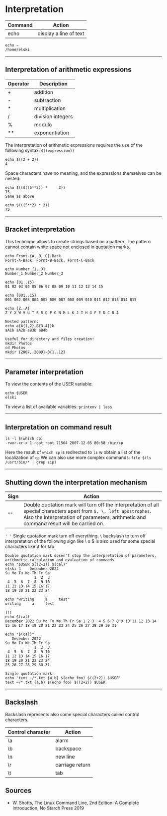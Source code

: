# Interpretation
| Command | Action |
|--------------|--------|
| echo | display a line of text
``` 
echo ~
/home/elski
```
___
## Interpretation of arithmetic expressions
| Operator | Description |
|--------------|--------|
| + | addition
| - | subtraction
| * | multiplication
| / | division integers
| % | modulo
| **| exponentiation

The interpretation of arithmetic expressions requires the use of the following syntax:
`$((expression))`
````
echo $((2 + 2))
4
````
Space characters have no meaning, and the expressions themselves can be nested:
````
echo $(($((5**2)) *     3))
75
Same as above

echo $(((5**2) * 3))
75
````
___
## Bracket interpretation
This technique allows to create strings based on a pattern.
The pattern cannot contain white space not enclosed in quotation marks.
````
echo Front-{A, B, C}-Back
Fornt-A-Back, Fornt-B-Back, Fornt-C-Back

echo Number_{1..3}
Number_1 Number_2 Number_3

echo {01..15}
01 02 03 04 05 06 07 08 09 10 11 12 13 14 15

echo {001..15}
001 002 003 004 005 006 007 008 009 010 011 012 013 014 015

echo {Z..A}
Z Y X W V U T S R Q P O N M L K J I H G F E D C B A

Nested pattern:
echo a{A{1,2},B{3,4}}b
aA1b aA2b aB3b aB4b

Useful for directory and files creation:
mkdir Photos
cd Photos
mkdir {2007,,2009}-0{1..12}
````
___
## Parameter interpretation
To view the contents of the USER variable:
```
echo $USER
elski
```
To view a list of available variables:
`printenv | less`
___
## Interpretation on command result
````
ls -l $(which cp)
-rwxr-xr-x 1 root root 71564 2007-12-05 80:58 /bin/cp
````
Here the result of `which cp` is redirected to `ls` w obtain a list of the localization of `cp`
We can also use more complex commands:
`file $(ls /usrt/bin/* | grep zip)`
___
## Shutting down the interpretation mechanism
| Sign | Action |
|------|--------|
|`""` | Double quotation mark will turn off the interpretation of all special characters apart from `$, \, left apostrophes`. Also the interpretation of parameters, arithmetic and command result will be carried on.
`' '` Single quotation mark turn off everything.
`\` backslash to turn off interpretation of the following sign like \\ o \$ is also used for some special characters like \t for tab
```
Double quotation mark dosen't stop the interpretation of parameters, arithmetic calculation and evaluation of commands
echo "$USER $((2+2)) $(cal)"
elski 4    December 2022
Su Mo Tu We Th Fr Sa
             1  2  3
 4  5  6  7  8  9 10
11 12 13 14 15 16 17
18 19 20 21 22 23 24

echo "writing     a     test"
writing     a     test

!!!
echo $(cal)
December 2022 Su Mo Tu We Th Fr Sa 1 2 3  4 5 6 7 8 9 10 11 12 13 14 15 16 17 18 19 20 21 22 23 24 25 26 27 28 29 30 31

echo "$(cal)"
   December 2022
Su Mo Tu We Th Fr Sa
             1  2  3
 4  5  6  7  8  9 10
11 12 13 14 15 16 17
18 19 20 21 22 23 24
25 26 27 28 29 30 31

Single quotation mark:
echo 'text ~/*.txt {a,b} $(echo foo) $((2+2)) $USER'
text ~/*.txt {a,b} $(echo foo) $((2+2)) $USER

```
___
## Backslash
Backslash represents also some special characters called control characters.

| Control character | Action |
|-------------------|--------|
| \a | alarm
| \b | backspace
| \n | new line
| \r | carriage return
| \t | tab
## Sources
- W. Shotts, The Linux Command Line, 2nd Edition: A Complete Introduction, No Starch Press 2019

